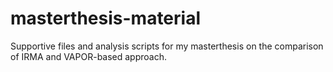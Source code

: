 # masterthesis-material
Supportive files and analysis scripts for my masterthesis on the comparison of IRMA and VAPOR-based approach.
